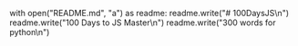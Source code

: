 with open("README.md", "a") as readme:
    readme.write("# 100DaysJS\n")
    readme.write("100 Days to JS Master\n")
    readme.write("300 words for python\n")